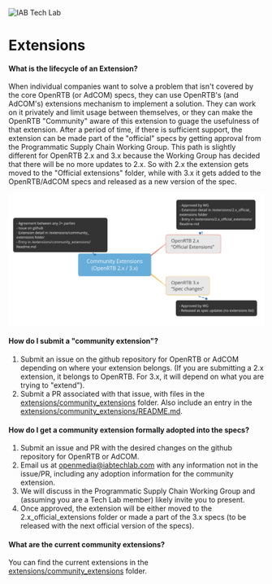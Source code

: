 ![IAB Tech Lab](https://drive.google.com/uc?id=10yoBoG5uRETSXRrnJPUDuONujvADrSG1)

# **Extensions**


#### What is the lifecycle of an Extension?
When individual companies want to solve a problem that isn't covered by the core OpenRTB (or AdCOM) specs, they can use OpenRTB's (and AdCOM's) extensions mechanism to implement a solution. They can work on it privately and limit usage between themselves, or they can make the OpenRTB "Community" aware of this extension to guage the usefulness of that extension. After a period of time, if there is sufficient support, the extension can be made part of the "official" specs by getting approval from the Programmatic Supply Chain Working Group. This path is slightly different for OpenRTB 2.x and 3.x because the Working Group has decided that there will be no more updates to 2.x. So with 2.x the extension gets moved to the "Official extensions" folder, while with 3.x it gets added to the OpenRTB/AdCOM specs and released as a new version of the spec.

![extensions lifecycle](extensions_lifecycle.png)



#### How do I submit a "community extension"?
1. Submit an issue on the github repository for OpenRTB or AdCOM depending on where your extension belongs. (If you are submitting a 2.x extension, it belongs to OpenRTB. For 3.x, it will depend on what you are trying to "extend").
2. Submit a PR associated with that issue, with files in the [extensions/community_extensions](../extensions/community_extensions) folder. Also include an entry in the [extensions/community_extensions/README.md](../extensions/community_extensions/README.md).

#### How do I get a community extension formally adopted into the specs?
1. Submit an issue and PR with the desired changes on the github repository for OpenRTB or AdCOM.
2. Email us at openmedia@iabtechlab.com with any information not in the issue/PR, including any  adoption information for the community extension. 
3. We will discuss in the Programmatic Supply Chain Working Group and (assuming you are a Tech Lab member) likely invite you to present.
4. Once approved, the extension will be either moved to the 2.x_official_extensions folder or made a part of the 3.x specs (to be released with the next official version of the specs).

#### What are the current community extensions?
You can find the current extensions in the [extensions/community_extensions](../extensions/community_extensions) folder.
